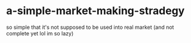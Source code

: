 # a-simple-market-making-stradegy
so simple that it's not supposed to be used into real market (and not complete yet lol im so lazy)

